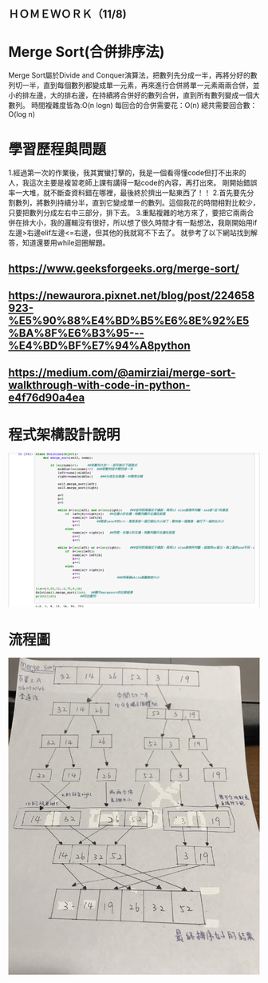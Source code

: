 ## ＨＯＭＥＷＯＲＫ（11/8)

# Merge Sort(合併排序法)
Merge Sort屬於Divide and Conquer演算法，把數列先分成一半，再將分好的數列切一半，直到每個數列都變成單一元素，再來進行合併將單一元素兩兩合併，並小的排左邊，大的排右邊，在持續將合併好的數列合併，直到所有數列變成一個大數列。
時間複雜度皆為:O(n logn) 
每回合的合併需要花：O(n) 
總共需要回合數：O(log n)


# 學習歷程與問題
1.經過第一次的作業後，我其實蠻打擊的，我是一個看得懂code但打不出來的人，我這次主要是複習老師上課有講得一點code的內容，再打出來。
剛開始錯誤率一大堆，就不斷查資料錯在哪裡，最後終於擠出一點東西了！！
2.首先要先分割數列，將數列持續分半，直到它變成單一的數列。這個我花的時間相對比較少，只要把數列分成左右中三部分，排下去。
3.重點複雜的地方來了，要把它兩兩合併在排大小，我的邏輯沒有很好，所以想了很久時間才有一點想法，我剛開始用if左邊>右邊elif左邊<=右邊，但其他的我就寫不下去了。
就參考了以下網站找到解答，知道還要用while迴圈解題。
##  https://www.geeksforgeeks.org/merge-sort/
##  https://newaurora.pixnet.net/blog/post/224658923-%E5%90%88%E4%BD%B5%E6%8E%92%E5%BA%8F%E6%B3%95---%E4%BD%BF%E7%94%A8python
##  https://medium.com/@amirziai/merge-sort-walkthrough-with-code-in-python-e4f76d90a4ea


# 程式架構設計說明

![](/images/mergesort.png)

# 流程圖

![](/images/S__89858114.jpg)

